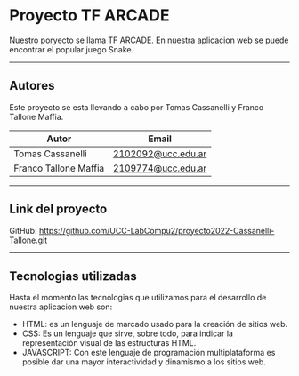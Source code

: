 # Proyecto TF ARCADE

Nuestro poryecto se llama TF ARCADE. En nuestra aplicacion web se puede encontrar el popular juego Snake.
***
## Autores

 Este proyecto se esta llevando a cabo por Tomas Cassanelli y Franco Tallone Maffia.


| Autor | Email | 
|-------|-------|
|Tomas Cassanelli|2102092@ucc.edu.ar|
|Franco Tallone Maffia|2109774@ucc.edu.ar|
***
## Link del proyecto
GitHub: https://github.com/UCC-LabCompu2/proyecto2022-Cassanelli-Tallone.git
***
 ## Tecnologias utilizadas
 
 Hasta el momento las tecnologias que utilizamos para el desarrollo de nuestra aplicacion web son:

 * HTML: es un lenguaje de marcado usado para la creación de sitios web.
 * CSS: Es un lenguaje que sirve, sobre todo, para indicar la representación visual de las estructuras HTML.
 * JAVASCRIPT: Con este lenguaje de programación multiplataforma es posible dar una mayor interactividad y dinamismo a los sitios web.






<!-- ## Requisitos del Segundo Parcial

### Sobre el proyecto general
- [ ] Todas las correcciones y mejoras solicitadas durante el primer parcial deben estar corregidas.
- [ ] No debe haber errores presentes en el código (realizar Code > Inspect Code para verificar que no haya errores)
- [ ] No debe haber errores JavaScripts presentes. (ver con F12 si hay errores)

### Sobre la funcionalidad JavaScript
Se debe agregar funcionalidad Js a la página HTML+CSS desarrollada
- [ ] Una función que compruebe si los valores ingresados son correctos, y si no lo son, que le indique al usuario por un alert, y que blanquee el contenido del campo.
- [ ] Una función que calcule algo en base a los valores ingresados por el usuario en los inputs.
- [ ] Una función que realice un dibujo sobre un canvas (debe ser representativo y acorde a los valores ingreados).

### Sobre la documentación
- [ ] TODAS las funciones javaScript deben estar comentadas adecuadamente. [JsDoc](https://jsdoc.app/about-getting-started.html)
   ```/**
     * Descripción de que hace la función
     * @method Nombre de la función
     * @param {string} ParámetroA - Explicación de que valor almacena ParámetroA
     * @param {number} ParámetroB - Explicación de que valor almacena ParámetroB
     * @return Valor que retorna
     */
   ```
   
### Sobre las correcciones
* Se corregirá el proyecto con el último commit realizado en Github hasta las 23:59 del día anterior a la fecha de entrega
* Las notas serán de manera logarítmica: (Por ejemplo 60% 4; 70% 5,5; 80% 7; 90% 8,5)
* Las sugerencias sobre el HTML y CSS realizadas en el anterior parcial dejen ser corregidas.

   
## Requisitos del FINAL
- [ ] Todas las correcciones y mejoras solicitadas durante el primer y segundo parcial deben estar corregidas.
- [ ] No debe haber errores presentes en el código (realizar Code > Inspect Code para verificar que no haya errores)
- [ ] No debe haber errores JavaScript presentes (F12 > Consola)
- [ ] Debe cumplir con TODOS los requisitos del 1er y 2do Parcial (si se agrego código nuevo en Js, se debe documentar, si hay nuevos inputs de html deben contener su label, etc)
- [ ] El Canvas debe poseer animación con setInterval() o requestAnimationFrame()
- [ ] El cálculo del ejercicio de física/etc debe ser el correcto, independientemente de los valores ingresados. -->